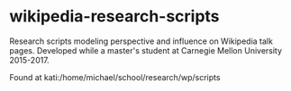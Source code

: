 # wikipedia-research-scripts

Research scripts modeling perspective and influence on Wikipedia talk pages.
Developed while a master's student at Carnegie Mellon University 2015-2017.

Found at kati:/home/michael/school/research/wp/scripts 
